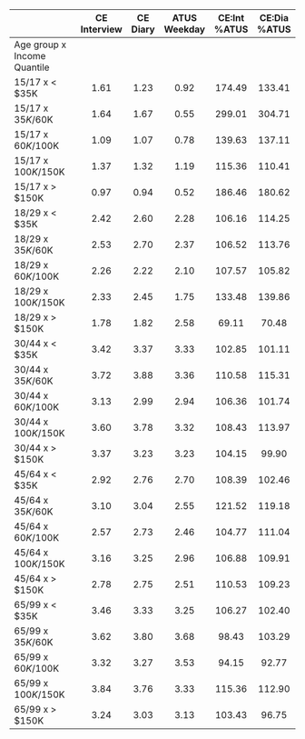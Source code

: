 
|                      | CE<br>Interview |  CE<br>Diary | ATUS<br>Weekday | CE:Int<br>%ATUS | CE:Dia<br>%ATUS |
| -------------------- | :----------: | :----------: | :----------: | :----------: | :----------: |
| Age group x Income Quantile |              |              |              |              |              |
| 15/17 x     < $35K   |         1.61 |         1.23 |         0.92 |       174.49 |       133.41 |
| 15/17 x  $35K/$60K   |         1.64 |         1.67 |         0.55 |       299.01 |       304.71 |
| 15/17 x  $60K/$100K  |         1.09 |         1.07 |         0.78 |       139.63 |       137.11 |
| 15/17 x $100K/$150K  |         1.37 |         1.32 |         1.19 |       115.36 |       110.41 |
| 15/17 x     > $150K  |         0.97 |         0.94 |         0.52 |       186.46 |       180.62 |
| 18/29 x     < $35K   |         2.42 |         2.60 |         2.28 |       106.16 |       114.25 |
| 18/29 x  $35K/$60K   |         2.53 |         2.70 |         2.37 |       106.52 |       113.76 |
| 18/29 x  $60K/$100K  |         2.26 |         2.22 |         2.10 |       107.57 |       105.82 |
| 18/29 x $100K/$150K  |         2.33 |         2.45 |         1.75 |       133.48 |       139.86 |
| 18/29 x     > $150K  |         1.78 |         1.82 |         2.58 |        69.11 |        70.48 |
| 30/44 x     < $35K   |         3.42 |         3.37 |         3.33 |       102.85 |       101.11 |
| 30/44 x  $35K/$60K   |         3.72 |         3.88 |         3.36 |       110.58 |       115.31 |
| 30/44 x  $60K/$100K  |         3.13 |         2.99 |         2.94 |       106.36 |       101.74 |
| 30/44 x $100K/$150K  |         3.60 |         3.78 |         3.32 |       108.43 |       113.97 |
| 30/44 x     > $150K  |         3.37 |         3.23 |         3.23 |       104.15 |        99.90 |
| 45/64 x     < $35K   |         2.92 |         2.76 |         2.70 |       108.39 |       102.46 |
| 45/64 x  $35K/$60K   |         3.10 |         3.04 |         2.55 |       121.52 |       119.18 |
| 45/64 x  $60K/$100K  |         2.57 |         2.73 |         2.46 |       104.77 |       111.04 |
| 45/64 x $100K/$150K  |         3.16 |         3.25 |         2.96 |       106.88 |       109.91 |
| 45/64 x     > $150K  |         2.78 |         2.75 |         2.51 |       110.53 |       109.23 |
| 65/99 x     < $35K   |         3.46 |         3.33 |         3.25 |       106.27 |       102.40 |
| 65/99 x  $35K/$60K   |         3.62 |         3.80 |         3.68 |        98.43 |       103.29 |
| 65/99 x  $60K/$100K  |         3.32 |         3.27 |         3.53 |        94.15 |        92.77 |
| 65/99 x $100K/$150K  |         3.84 |         3.76 |         3.33 |       115.36 |       112.90 |
| 65/99 x     > $150K  |         3.24 |         3.03 |         3.13 |       103.43 |        96.75 |

